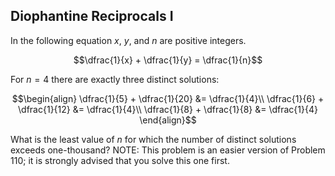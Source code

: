 ## Diophantine Reciprocals I

In the following equation $x$, $y$, and $n$ are positive integers.
```math
\dfrac{1}{x} + \dfrac{1}{y} = \dfrac{1}{n}
```

For $n = 4$ there are exactly three distinct solutions:
```math
\begin{align}
\dfrac{1}{5} + \dfrac{1}{20} &= \dfrac{1}{4}\\
\dfrac{1}{6} + \dfrac{1}{12} &= \dfrac{1}{4}\\
\dfrac{1}{8} + \dfrac{1}{8} &= \dfrac{1}{4}
\end{align}
```

What is the least value of $n$ for which the number of distinct solutions exceeds one-thousand?
NOTE: This problem is an easier version of Problem 110; it is strongly advised that you solve this one first.
